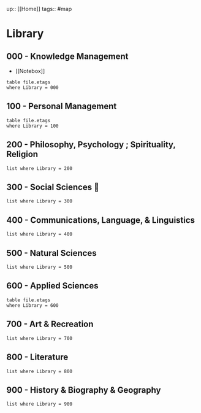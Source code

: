 up:: [[Home]]
tags:: #map

# Library

## 000 - Knowledge Management

- [[Notebox]] 

```dataview
table file.etags
where Library = 000
```

## 100 - Personal Management

```dataview
table file.etags
where Library = 100
```

## 200 - Philosophy, Psychology ; Spirituality, Religion

```dataview
list where Library = 200
```

## 300 - Social Sciences 👥

```dataview
list where Library = 300
```

## 400 - Communications, Language, & Linguistics

```dataview
list where Library = 400
```

## 500 - Natural Sciences

```dataview
list where Library = 500
```

## 600 - Applied Sciences

```dataview
table file.etags
where Library = 600
```

## 700 - Art & Recreation

```dataview
list where Library = 700
```

## 800 - Literature

```dataview
list where Library = 800
```

## 900 - History & Biography & Geography

```dataview
list where Library = 900
```

